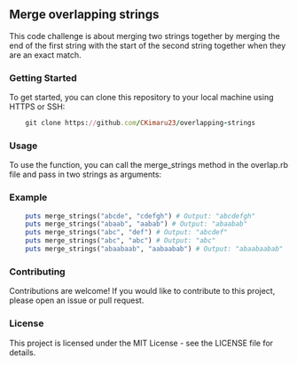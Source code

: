 ## Merge overlapping strings
This code challenge is about merging two strings together by merging the end of the first string with the start of the second string together when they are an exact match.

### Getting Started
To get started, you can clone this repository to your local machine using HTTPS or SSH:

```ruby
    git clone https://github.com/CKimaru23/overlapping-strings

```

### Usage
To use the function, you can call the merge_strings method in the overlap.rb file and pass in two strings as arguments:

### Example

```ruby
    puts merge_strings("abcde", "cdefgh") # Output: "abcdefgh"
    puts merge_strings("abaab", "aabab") # Output: "abaabab"
    puts merge_strings("abc", "def") # Output: "abcdef"
    puts merge_strings("abc", "abc") # Output: "abc"
    puts merge_strings("abaabaab", "aabaabab") # Output: "abaabaabab"
```

### Contributing
Contributions are welcome! If you would like to contribute to this project, please open an issue or pull request.

### License
This project is licensed under the MIT License - see the LICENSE file for details.

